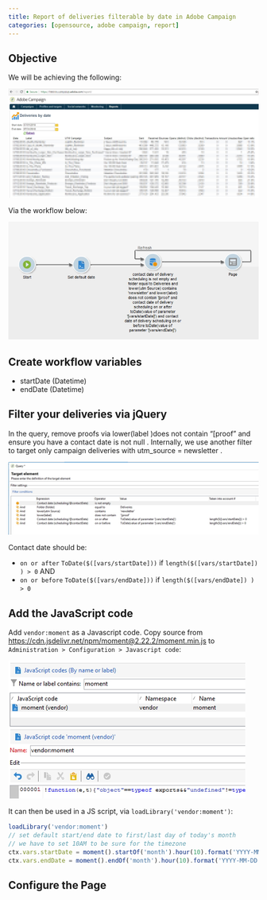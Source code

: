 ```yaml
---
title: Report of deliveries filterable by date in Adobe Campaign
categories: [opensource, adobe campaign, report]
---
```

## Objective

We will be achieving the following:

![](/assets/images/2018/07/Preview-of-Deliveries-by-date-Report.jpg)

Via the workflow below:

![](/assets/images/2018/07/Deliveries-by-date-Workflow.jpg)

<!-- more -->

## Create workflow variables

  * startDate (Datetime)
  * endDate (Datetime)

## Filter your deliveries via jQuery

In the query, remove proofs via <span class="lang:default decode:true crayon-inline ">lower(label )does not contain &#8220;[proof&#8221;</span>  and ensure you have a <span class="lang:default decode:true crayon-inline ">contact date is not null</span> . Internally, we use another filter to target only campaign deliveries with <span class="lang:default decode:true crayon-inline ">utm_source = newsletter</span> .

![](/assets/images/2018/07/Query-filter-for-deliveries.jpg)

Contact date should be:

  *  `on or after`  `ToDate($([vars/startDate]))`  if `length($([vars/startDate]) ) > 0`  AND
  *  `on or before` `ToDate($([vars/endDate]))`    if `length($([vars/endDate]) ) > 0`

## Add the JavaScript code

Add `vendor:moment`  as a Javascript code. Copy source from <https://cdn.jsdelivr.net/npm/moment@2.22.2/moment.min.js> to `Administration > Configuration > Javascript code`:

![](/assets/images/2018/07/moment.min_.js-as-a-Javascript-code.jpg)

It can then be used in a JS script, via `loadLibrary('vendor:moment')`:

```js
loadLibrary('vendor:moment')
// set default start/end date to first/last day of today's month
// we have to set 10AM to be sure for the timezone
ctx.vars.startDate = moment().startOf('month').hour(10).format('YYYY-MM-DD HH:mm:ss');
ctx.vars.endDate = moment().endOf('month').hour(10).format('YYYY-MM-DD HH:mm:ss');
```

## Configure the Page


